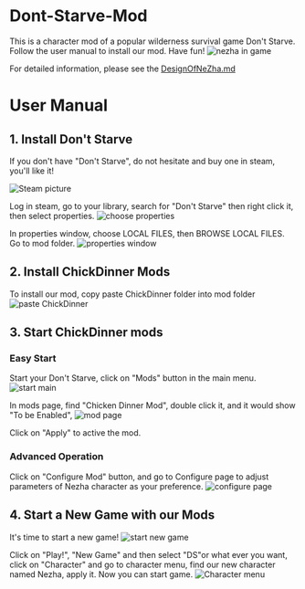 # Dont-Starve-Mod
This is a character mod of a popular wilderness survival game Don't Starve. Follow the user manual to install our mod. Have fun! 
![nezha in game](UserGuideImages/nezha_in_game.jpg)

For detailed information, please see the [DesignOfNeZha.md](ChickenDinner/docs/DesignOfNeZha.md)
# User Manual
## 1. Install Don't Starve
If you don't have "Don't Starve", do not hesitate and buy one in steam, you'll like it!

![Steam picture](UserGuideImages/Steam.png)

Log in steam, go to your library, search for "Don't Starve" then right click it, then select properties.
![choose properties](UserGuideImages/properties.jpg)

In properties window, choose LOCAL FILES, then BROWSE LOCAL FILES. Go to mod folder.
![properties window](UserGuideImages/properties_window.jpg)

## 2. Install ChickDinner Mods
To install our mod, copy paste ChickDinner folder into mod folder 
![paste ChickDinner](UserGuideImages/paste.jpg)

## 3. Start ChickDinner mods
### Easy Start
Start your Don't Starve, click on "Mods" button in the main menu.
![start main](UserGuideImages/mainmenu.jpg)

In mods page, find "Chicken Dinner Mod", double click it, and it would show "To be Enabled",
![mod page](UserGuideImages/modpage.jpg)

Click on "Apply" to active the mod.

### Advanced Operation
Click on "Configure Mod" button, and go to Configure page to adjust parameters of Nezha character as your preference.
![configure page](UserGuideImages/configure_page.jpg)

## 4. Start a New Game with our Mods
It's time to start a new game!
![start new game](UserGuideImages/start_new_game.jpg)

Click on "Play!", "New Game" and then select "DS"or what ever you want, click on "Character" and go to character menu, find our new character named Nezha, apply it. Now you can start game.
![Character menu](UserGuideImages/character_menu.jpg)
